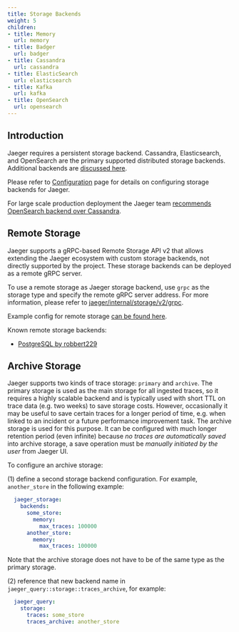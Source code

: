 ```yaml
---
title: Storage Backends
weight: 5
children:
- title: Memory
  url: memory
- title: Badger
  url: badger
- title: Cassandra
  url: cassandra
- title: ElasticSearch
  url: elasticsearch
- title: Kafka
  url: kafka
- title: OpenSearch
  url: opensearch
---
```


## Introduction

Jaeger requires a persistent storage backend. Cassandra, Elasticsearch, and OpenSearch are the primary supported distributed storage backends. Additional backends are [discussed here](https://github.com/jaegertracing/jaeger/issues/638).

Please refer to [Configuration](../deployment/configuration/) page for details on configuring storage backends for Jaeger.

For large scale production deployment the Jaeger team [recommends OpenSearch backend over Cassandra](../faq/#what-is-the-recommended-storage-backend).

## Remote Storage

Jaeger supports a gRPC-based Remote Storage API v2 that allows extending the Jaeger
ecosystem with custom storage backends, not directly supported by the project.
These storage backends can be deployed as a remote gRPC server.

To use a remote storage as Jaeger storage backend, use `grpc` as the storage type
and specify the remote gRPC server address. For more information,
please refer to
[jaeger/internal/storage/v2/grpc](https://github.com/jaegertracing/jaeger/tree/main/internal/storage/v2/grpc).

Example config for remote storage [can be found here](https://github.com/jaegertracing/jaeger/blob/main/cmd/jaeger/config-remote-storage.yaml).

Known remote storage backends:

* [PostgreSQL by robbert229](https://github.com/robbert229/jaeger-postgresql)

## Archive Storage

Jaeger supports two kinds of trace storage: `primary` and `archive`. The primary storage is used as the main storage for all ingested traces, so it requires a highly scalable backend and is typically used with short TTL on trace data (e.g. two weeks) to save storage costs. However, occasionally it may be useful to save certain traces for a longer period of time, e.g. when linked to an incident or a future performance improvement task. The archive storage is used for this purpose. It can be configured with much longer retention period (even infinite) because _no traces are automatically saved_ into archive storage, a save operation must be _manually initiated by the user_ from Jaeger UI.

To configure an archive storage:

(1) define a second storage backend configuration. For example, `another_store` in the following example:

```yaml
  jaeger_storage:
    backends:
      some_store:
        memory:
          max_traces: 100000
      another_store:
        memory:
          max_traces: 100000
```

Note that the archive storage does not have to be of the same type as the primary storage.

(2) reference that new backend name in `jaeger_query::storage::traces_archive`, for example:

```yaml
  jaeger_query:
    storage:
      traces: some_store
      traces_archive: another_store
```
